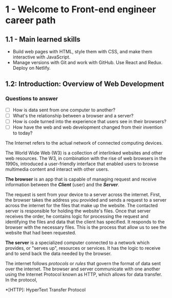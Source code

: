 # 1 - Welcome to Front-end engineer career path

## 1.1 - Main learned skills

- Build web pages with HTML, style them with CSS, and make them interactive with JavaScript.
- Manage versions with Git and work with GitHub.
Use React and Redux.
Deploy on Netlify.

## 1.2: Introduction: Overview of Web Development

### Questions to answer

 - [ ] How is data sent from one computer to another?
 - [ ] What's the relationship between a browser and a server?
 - [ ] How is code turned into the experience that users see in their browsers?
 - [ ] How have the web and web development changed from their invention to today?

The Internet refers to the actual network of connected computing devices.

The World Wide Web (W3) is a collection of interlinked websites and other web resources. The W3, in combination with the rise of web browsers in the 1990s, introduced a user-friendly interface that enabled users to browse multimedia content and interact with other users.

**The browser** is an app that is capable of managing request and receive information between the **_Client_** (user) and the **_Server_**.

The request is sent from your device to a server across the internet. First, the browser takes the address you provided and sends a request to a server across the internet for the files that make up the website. The contacted server is responsible for holding the website's files. Once that server receives the order, he contains logic for processing the request and identifying the files and data that the client has specified. It responds to the browser with the necessary files. This is the process that allow us to see the website that had been requested.

**The server** is a specialized computer connected to a network which provides, or "serves up", resources or services. It has the logic to receive and to send back the data needed by the browser.

The internet follows *protocols* or *rules* that govern the format of data sent over the internet. The browser and server communicate with one another using the Internet Protocol known as HTTP, which allows for data transfer.  In the protocol, 














































*[HTTP]: HyperText Transfer Protocol
<!--stackedit_data:
eyJoaXN0b3J5IjpbLTE4NjgwNTgyNjYsMjExMDQ3MjU0LDgzND
U0MDczNywtMTQ0NzY0MTI3MSwxNzIyNjE1NjA2LDM3MjE1MjQy
MywtNDIzOTE5ODUxLC0xNDQ0NzMyNTc0LDEwMzIzMjY1ODldfQ
==
-->